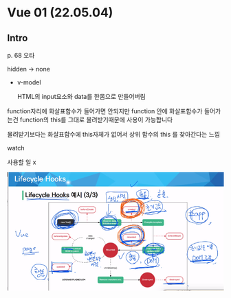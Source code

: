 # Vue 01 (22.05.04)

## Intro





p. 68 오타

hidden → none



- v-model

  HTML의 input요소와 data를 한몸으로 만들어버림



function자리에 화살표함수가 들어가면 안되지만 function 안에 화살표함수가 들어가는건 function의 this를 그대로 물려받기때문에 사용이 가능합니다

물려받기보다는 화살표함수에 this자체가 없어서 상위 함수의 this 를 찾아간다는 느낌



watch

사용할 일 x



![image-20220504173903910](vue_01.assets/image-20220504173903910.png)
